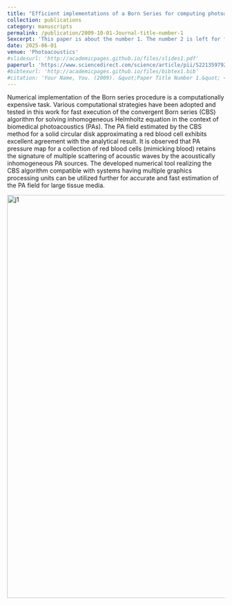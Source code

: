 ```yaml
---
title: "Efficient implementations of a Born Series for computing photoacoustic field from a collection of erythrocytes"
collection: publications
category: manuscripts
permalink: /publication/2009-10-01-Journal-title-number-1
Sexcerpt: 'This paper is about the number 1. The number 2 is left for future work.'
date: 2025-06-01
venue: 'Photoacoustics'
#slidesurl: 'http://academicpages.github.io/files/slides1.pdf'
paperurl: 'https://www.sciencedirect.com/science/article/pii/S2213597925000473'
#bibtexurl: 'http://academicpages.github.io/files/bibtex1.bib'
#citation: 'Your Name, You. (2009). &quot;Paper Title Number 1.&quot; <i>Journal 1</i>. 1(1).'
---
```

Numerical implementation of the Born series procedure is a computationally expensive task. Various computational strategies have been adopted and tested in this work for fast execution of the convergent Born series (CBS) algorithm for solving inhomogeneous Helmholtz equation in the context of biomedical photoacoustics (PAs). The PA field estimated by the CBS method for a solid circular disk approximating a red blood cell exhibits excellent agreement with the analytical result. It is observed that PA pressure map for a collection of red blood cells (mimicking blood) retains the signature of multiple scattering of acoustic waves by the acoustically inhomogeneous PA sources. The developed numerical tool realizing the CBS algorithm compatible with systems having multiple graphics processing units can be utilized further for accurate and fast estimation of the PA field for large tissue media.


<img width="1891" height="934" alt="j1" src="https://github.com/user-attachments/assets/61885c49-4d99-41ba-998b-372b8026107f" />
